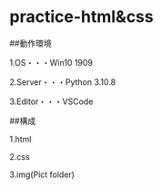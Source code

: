 # practice-html&css

##動作環境

1.OS・・・Win10 1909

2.Server・・・Python 3.10.8

3.Editor・・・VSCode

##構成

1.html

2.css

3.img(Pict folder)
